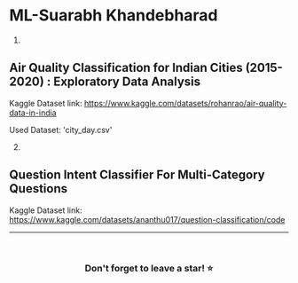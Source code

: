 # ML-Suarabh Khandebharad

1.
## Air Quality Classification for Indian Cities (2015- 2020) : Exploratory Data Analysis

Kaggle Dataset link: https://www.kaggle.com/datasets/rohanrao/air-quality-data-in-india

Used Dataset: 'city_day.csv'

2.
## Question Intent Classifier For Multi-Category Questions

Kaggle Dataset link: https://www.kaggle.com/datasets/ananthu017/question-classification/code


<hr />
<br />


### <div align="center">Don't forget to leave a star! ⭐️</div>
